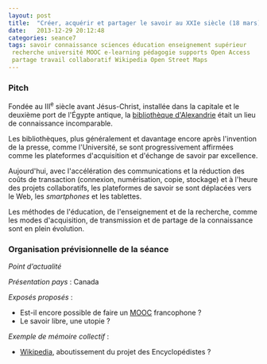 ```yaml
---
layout: post
title:  "Créer, acquérir et partager le savoir au XXIe siècle (18 mars)"
date:   2013-12-29 20:12:48
categories: seance7
tags: savoir connaissance sciences éducation enseignement supérieur
 recherche université MOOC e-learning pédagogie supports Open Access
 partage travail collaboratif Wikipedia Open Street Maps
---
```


### Pitch

Fondée au III<sup>e</sup> siècle avant Jésus-Christ, installée dans
la capitale et le deuxième port de l'Égypte antique, la [bibliothèque
d'Alexandrie][bibli] était un lieu de connaissance incomparable.

Les bibliothèques, plus généralement et davantage encore après
l'invention de la presse, comme l'Université, se sont progressivement
affirmées comme les plateformes d'acquisition et d'échange de savoir
par excellence.

Aujourd'hui, avec l'accélération des communications et la réduction
des coûts de transaction (connexion, numérisation, copie, stockage) et
à l'heure des projets collaboratifs, les plateformes de savoir se sont
déplacées vers le Web, les *smartphones* et les tablettes.

Les méthodes de l'éducation, de l'enseignement et de la recherche,
comme les modes d'acquisition, de transmission et de partage de la
connaissance sont en plein évolution.

### Organisation prévisionnelle de la séance

_Point d’actualité_

_Présentation pays_ : Canada

_Exposés proposés_ :

- Est-il encore possible de faire un [MOOC][] francophone ?
- Le savoir libre, une utopie ?

_Exemple de mémoire collectif_ :

- [Wikipedia][], aboutissement du projet des Encyclopédistes ?


[bibli]: http://fr.wikipedia.org/wiki/Biblioth%C3%A8que_d%27Alexandrie
[MOOC]: http://fr.wikipedia.org/wiki/MOOC
[Wikipedia]: http://fr.wikipedia.org
